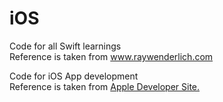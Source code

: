 # iOS
Code for all Swift learnings
<br>
Reference is taken from www.raywenderlich.com

Code for iOS App development
<br>
Reference is taken from <a href="https://developer.apple.com/library/content/referencelibrary/GettingStarted/DevelopiOSAppsSwift/BuildABasicUI.html">Apple Developer Site.</a>
